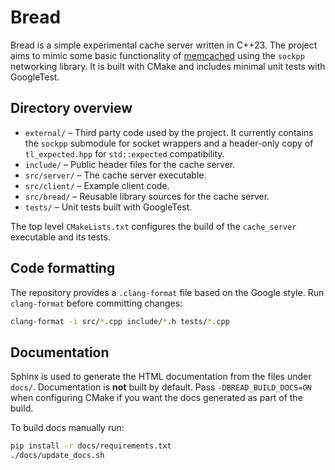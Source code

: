 # Bread

Bread is a simple experimental cache server written in C++23. The project aims to mimic some basic functionality of [memcached](https://memcached.org/) using the `sockpp` networking library.  It is built with CMake and includes minimal unit tests with GoogleTest.

## Directory overview

- `external/` – Third party code used by the project.  It currently contains the `sockpp` submodule for socket wrappers and a header-only copy of `tl_expected.hpp` for `std::expected` compatibility.
- `include/` – Public header files for the cache server.
- `src/server/` – The cache server executable.
- `src/client/` – Example client code.
- `src/bread/` – Reusable library sources for the cache server.
- `tests/` – Unit tests built with GoogleTest.

The top level `CMakeLists.txt` configures the build of the `cache_server` executable and its tests.

## Code formatting

The repository provides a `.clang-format` file based on the Google style. Run
`clang-format` before committing changes:

```bash
clang-format -i src/*.cpp include/*.h tests/*.cpp
```

## Documentation

Sphinx is used to generate the HTML documentation from the files under
`docs/`. Documentation is **not** built by default. Pass
`-DBREAD_BUILD_DOCS=ON` when configuring CMake if you want the docs generated
as part of the build.

To build docs manually run:

```bash
pip install -r docs/requirements.txt
./docs/update_docs.sh
```
